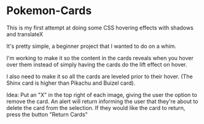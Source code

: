 # Pokemon-Cards
This is my first attempt at doing some CSS hovering effects with shadows and translateX

It's pretty simple, a beginner project that I wanted to do on a whim. 

I'm working to make it so the content in the cards reveals when you hover over them instead of simply having the cards do the lift effect on hover.

I also need to make it so all the cards are leveled prior to their hover. (The Shinx card is higher than Pikachu and Buizel card).

Idea: Put an "X" in the top right of each image, giving the user the option to remove the card. An alert will return informing the user that they're about to delete the card from the selection. If they would like the card to return, press the button "Return Cards"
